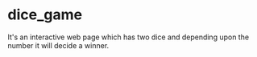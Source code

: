 # dice_game
It's an interactive web page which has two dice and depending upon the number it will decide a winner.

